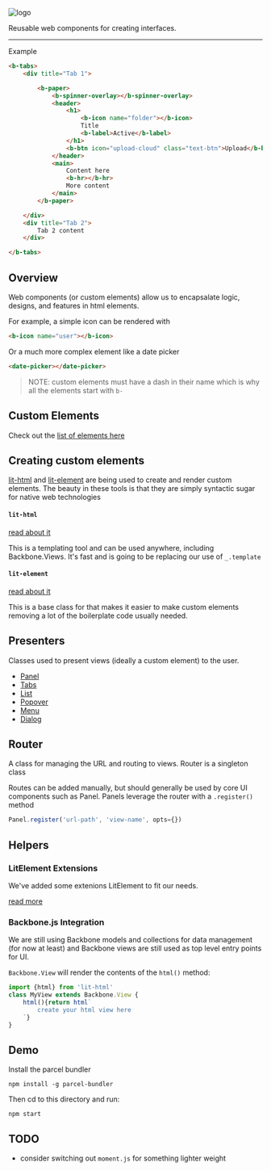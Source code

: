 ![logo](https://i.imgur.com/6QKG2AG.png)

Reusable web components for creating interfaces.

***

Example 
```html
<b-tabs>
    <div title="Tab 1">

        <b-paper>
            <b-spinner-overlay></b-spinner-overlay>
            <header>
                <h1>
                    <b-icon name="folder"></b-icon> 
                    Title
                    <b-label>Active</b-label>
                </h1>
                <b-btn icon="upload-cloud" class="text-btn">Upload</b-btn>
            </header>
            <main>
                Content here
                <b-hr></b-hr>
                More content
            </main>
        </b-paper>

    </div>
    <div title="Tab 2">
        Tab 2 content
    </div>

</b-tabs>

```

## Overview

Web components (or custom elements) allow us to encapsalate
logic, designs, and features in html elements.

For example, a simple icon can be rendered with

```html
<b-icon name="user"></b-icon>
````

Or a much more complex element like a date picker

```html
<date-picker></date-picker>
````

>NOTE: custom elements must have a dash in their name which is why all the elements start with `b-`

## Custom Elements

Check out the [list of elements here](./elements/README.md)

## Creating custom elements

[lit-html](https://lit-html.polymer-project.org) and [lit-element](https://lit-element.polymer-project.org)
are being used to create and render custom elements. The beauty in these tools
is that they are simply syntactic sugar for native web technologies

#### `lit-html`

[read about it](https://lit-element.polymer-project.org/guide)

This is a templating tool and can be used anywhere, including Backbone.Views.
It's fast and is going to be replacing our use of `_.template`

#### `lit-element`

[read about it](https://lit-html.polymer-project.org/guide)

This is a base class for that makes it easier to make custom elements removing
a lot of the boilerplate code usually needed.

## Presenters

Classes used to present views (ideally a custom element) to the user. 

- [Panel](./presenters/panel/README.md)
- [Tabs](./presenters/tabs/README.md)
- [List](./presenters/list/README.md)
- [Popover](./presenters/popover/README.md)
- [Menu](./presenters/menu/README.md)
- [Dialog](./presenters/dialog/README.md)

## Router

A class for managing the URL and routing to views. Router is a singleton class

Routes can be added manually, but should generally be used by core UI components
such as Panel. Panels leverage the router with a `.register()` method

```javascript
Panel.register('url-path', 'view-name', opts={})
```

## Helpers

### LitElement Extensions

We've added some extenions LitElement to fit our needs.

[read more](./helpers/lit-element/README.md)


### Backbone.js Integration

We are still using Backbone models and collections for data management (for now at least)
and Backbone views are still used as top level entry points for UI.

`Backbone.View` will render the contents of the `html()` method:

```javascript
import {html} from 'lit-html'
class MyView extends Backbone.View {
    html(){return html`
        create your html view here
    `}
}
```

## Demo

Install the parcel bundler

```
npm install -g parcel-bundler
```

Then cd to this directory and run:

```
npm start
```

## TODO
- consider switching out `moment.js` for something lighter weight